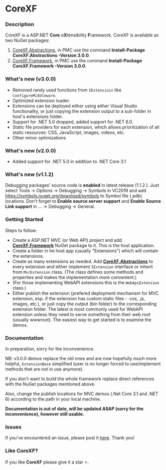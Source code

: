 # CoreXF

### Description
CoreXF is a ASP.NET **Core** e**X**tensibility **F**ramework. 
CoreXF is available as two NuGet packages: 
1. [CoreXF.Abstractions](https://www.nuget.org/packages/CoreXF.Abstractions/), in PMC use the command **Install-Package CoreXF.Abstractions -Version 3.0.0**.
2. [CoreXF.Framework](https://www.nuget.org/packages/CoreXF.Framework/), in PMC use the command **Install-Package CoreXF.Framework -Version 3.0.0**.

### What's new (v3.0.0)
- Removed rarely used functions from <code>IExtensioin</code> like <code>ConfigureMiddleware</code>.
- Optimized extension loader.
- Extensions can be deployed either using either Visual Studio functionality, or just copying the extension output to a sub-folder in host's extensions folder.
- Support for .NET 5.0 dropped, added support for .NET 6.0. 
- Static file providers for each extension, which allows prioritization of all static resources: CSS, JavaScript, images, videos, etc.
- Other minor optimizations

### What's new (v2.0.0)
- Added support for .NET 5.0 in addition to .NET Core 3.1

### What's new (v1.1.2)

Debugging packages' source code is **enabled** in latest release (1.1.2.). Just select Tools -> Options -> Debugging -> Symbols in VC2019 and add https://symbols.nuget.org/download/symbols to Symbol file (.pdb) locations.
Don't forget to **Enable source server support** and **Enable Source Link support** in ... ->  Debugging -> General.

### Getting Started

Steps to follow:

- Create a ASP.NET MVC (or Web API) project and add **[CoreXF.Framework](https://www.nuget.org/packages/CoreXF.Framework/)** NuGet package to it. This is the host application.
- Create a folder in he host app (usually "Extensions") which will contain the extensions.
- Create as many extensions as needed. Add **[CoreXF.Abstractions](https://www.nuget.org/packages/CoreXF.Abstractions/)** to every extension and either implement <code>IExtension</code> interface or inherit from <code>MvcExtension</code> class. (The class defines some methods and properties and makes the implementation more convenient.)
- (For those implementing WebAPI extensions this is the <code>WebApiExtension</code> class.)
- Either publish the extension (prefered deployment mechanism for MVC extension, esp. if the extension has custom static files - .css, .js, images, etc.), or just copy the output (bin folder) to the corresponding extension folder. The latest is most commonly used for WebAPI extension unless they need to serve something from their web root (usually wwwroot).
The easiest way to get started is to examine the demos. 

### Documentation
In preparation, sorry for the inconvenience.

NB: v3.0.0 demos replace the old ones and are now hopefully much more helpful, <code>ExtensionBase</code> simplified (user is no longer forced to use/implement methods thet are not in use anymore).

If you don't want to build the whole framework replace direct references with the NuGet packages mentioned above.

Also, change the publish locations for MVC demos (.Net Core 3.1 and .NET 6) according to the path in your local machine.

**Documentation is out of date, will be updated ASAP (sorry for the inconvenience), however still usable.**

### Issues
If you've encountered an issue, please post it [here](https://github.com/Code-Solidi/CoreXF/issues). Thank you!

### Like CoreXF?
If you like **CoreXF** please give it a star <g-emoji class="g-emoji" alias="star" fallback-src="https://github.githubassets.com/images/icons/emoji/unicode/2b50.png">⭐</g-emoji>.


